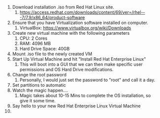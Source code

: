 
1. Download installation .iso from Red Hat Linux site. 
	1. https://access.redhat.com/downloads/content/69/ver=/rhel---7/7.9/x86_64/product-software
2. Ensure that you have Virtualization software installed on computer. 
	1. VirtualBox: https://www.virtualbox.org/wiki/Downloads
3. Create new virtual machine with the following parameters 
	1. CPU: 2 Cores
	2. RAM: 4096 MB
	3. Hard Drive Space: 40GB
4. Mount .iso file to the newly created VM
5. Start Up Virtual Machine and hit "Install Red Hat Enterprise Linux"
	1. This will boot into a GUI that we can then make specific user permissions and OS Hard Drive modifications.
6. Change the root password
	1. Personally, I would just set the password to "root" and call it a day. 
7. Set partitions to automatic
8. Watch the magic happen.... 
	1. Magic takes about 10-15 Mins to complete the OS installation, so give it some time. 
9. Say hello to your new Red Hat Enterprise Linux Virtual Machine
10. 
